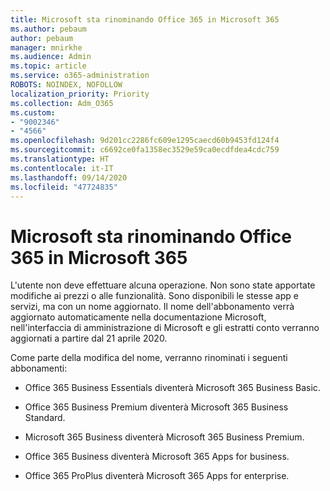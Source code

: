 ```yaml
---
title: Microsoft sta rinominando Office 365 in Microsoft 365
ms.author: pebaum
author: pebaum
manager: mnirkhe
ms.audience: Admin
ms.topic: article
ms.service: o365-administration
ROBOTS: NOINDEX, NOFOLLOW
localization_priority: Priority
ms.collection: Adm_O365
ms.custom:
- "9002346"
- "4566"
ms.openlocfilehash: 9d201cc2286fc609e1295caecd60b9453fd124f4
ms.sourcegitcommit: c6692ce0fa1358ec3529e59ca0ecdfdea4cdc759
ms.translationtype: HT
ms.contentlocale: it-IT
ms.lasthandoff: 09/14/2020
ms.locfileid: "47724835"
---
```

# <a name="microsoft-is-renaming-office-365-to-microsoft-365"></a>Microsoft sta rinominando Office 365 in Microsoft 365

L'utente non deve effettuare alcuna operazione. Non sono state apportate modifiche ai prezzi o alle funzionalità. Sono disponibili le stesse app e servizi, ma con un nome aggiornato. Il nome dell'abbonamento verrà aggiornato automaticamente nella documentazione Microsoft, nell'interfaccia di amministrazione di Microsoft e gli estratti conto verranno aggiornati a partire dal 21 aprile 2020.

Come parte della modifica del nome, verranno rinominati i seguenti abbonamenti:

- Office 365 Business Essentials diventerà Microsoft 365 Business Basic.

- Office 365 Business Premium diventerà Microsoft 365 Business Standard.

- Microsoft 365 Business diventerà Microsoft 365 Business Premium.

- Office 365 Business diventerà Microsoft 365 Apps for business.

- Office 365 ProPlus diventerà Microsoft 365 Apps for enterprise.
